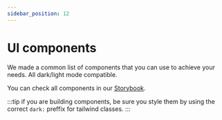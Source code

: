 ```yaml
---
sidebar_position: 12
---
```


# UI components

We made a common list of components that you can use to achieve your needs. All dark/light mode compatible.

You can check all components in our [Storybook](https://ui-kit.blue-panda.dev/?path=/docs/example-introduction--docs).

:::tip
if you are building components, be sure you style them by using the correct `dark:` preffix for tailwind classes.
:::